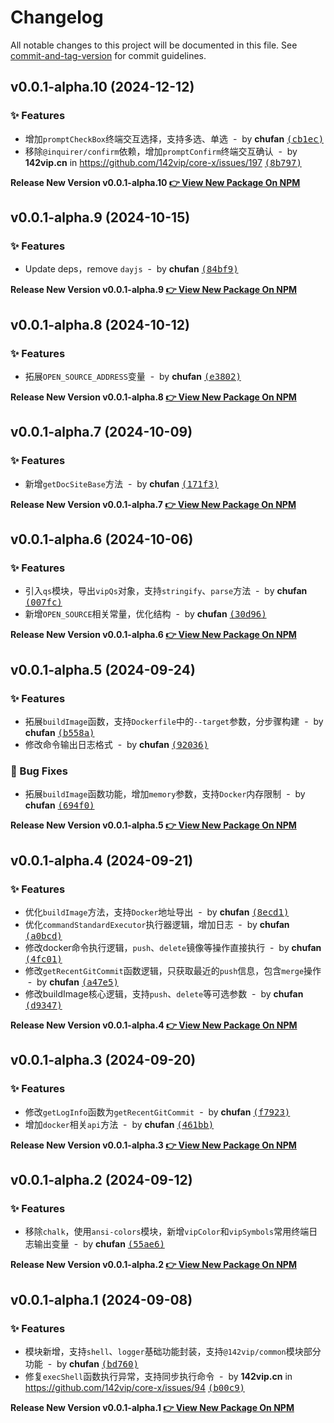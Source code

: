 # Changelog

All notable changes to this project will be documented in this file. See [commit-and-tag-version](https://github.com/absolute-version/commit-and-tag-version) for commit guidelines.

## v0.0.1-alpha.10 (2024-12-12)

### ✨ Features

- 增加`promptCheckBox`终端交互选择，支持多选、单选 &nbsp;-&nbsp; by **chufan** [<samp>(cb1ec)</samp>](https://github.com/142vip/core-x/commit/cb1ec74)
- 移除`@inquirer/confirm`依赖，增加`promptConfirm`终端交互确认 &nbsp;-&nbsp; by **142vip.cn** in https://github.com/142vip/core-x/issues/197 [<samp>(8b797)</samp>](https://github.com/142vip/core-x/commit/8b7979e)

**Release New Version v0.0.1-alpha.10 [👉 View New Package On NPM](https://www.npmjs.com/package/@142vip/utils)**

## v0.0.1-alpha.9 (2024-10-15)

### ✨ Features

- Update deps，remove `dayjs` &nbsp;-&nbsp; by **chufan** [<samp>(84bf9)</samp>](https://github.com/142vip/core-x/commit/84bf9da)

**Release New Version v0.0.1-alpha.9 [👉 View New Package On NPM](https://www.npmjs.com/package/@142vip/utils)**

## v0.0.1-alpha.8 (2024-10-12)

### ✨ Features

- 拓展`OPEN_SOURCE_ADDRESS`变量 &nbsp;-&nbsp; by **chufan** [<samp>(e3802)</samp>](https://github.com/142vip/core-x/commit/e380231)

**Release New Version v0.0.1-alpha.8 [👉 View New Package On NPM](https://www.npmjs.com/package/@142vip/utils)**

## v0.0.1-alpha.7 (2024-10-09)

### ✨ Features

- 新增`getDocSiteBase`方法 &nbsp;-&nbsp; by **chufan** [<samp>(171f3)</samp>](https://github.com/142vip/core-x/commit/171f32a)

**Release New Version v0.0.1-alpha.7 [👉 View New Package On NPM](https://www.npmjs.com/package/@142vip/utils)**

## v0.0.1-alpha.6 (2024-10-06)

### ✨ Features

- 引入`qs`模块，导出`vipQs`对象，支持`stringify`、`parse`方法 &nbsp;-&nbsp; by **chufan** [<samp>(007fc)</samp>](https://github.com/142vip/core-x/commit/007fc90)
- 新增`OPEN_SOURCE`相关常量，优化结构 &nbsp;-&nbsp; by **chufan** [<samp>(30d96)</samp>](https://github.com/142vip/core-x/commit/30d9624)

**Release New Version v0.0.1-alpha.6 [👉 View New Package On NPM](https://www.npmjs.com/package/@142vip/utils)**

## v0.0.1-alpha.5 (2024-09-24)

### ✨ Features

- 拓展`buildImage`函数，支持`Dockerfile`中的`--target`参数，分步骤构建 &nbsp;-&nbsp; by **chufan** [<samp>(b558a)</samp>](https://github.com/142vip/core-x/commit/b558a7c)
- 修改命令输出日志格式 &nbsp;-&nbsp; by **chufan** [<samp>(92036)</samp>](https://github.com/142vip/core-x/commit/92036b7)

### 🐛 Bug Fixes

- 拓展`buildImage`函数功能，增加`memory`参数，支持`Docker`内存限制 &nbsp;-&nbsp; by **chufan** [<samp>(694f0)</samp>](https://github.com/142vip/core-x/commit/694f054)

**Release New Version v0.0.1-alpha.5 [👉 View New Package On NPM](https://www.npmjs.com/package/@142vip/utils)**

## v0.0.1-alpha.4 (2024-09-21)

### ✨ Features

- 优化`buildImage`方法，支持`Docker`地址导出 &nbsp;-&nbsp; by **chufan** [<samp>(8ecd1)</samp>](https://github.com/142vip/core-x/commit/8ecd17b)
- 优化`commandStandardExecutor`执行器逻辑，增加日志 &nbsp;-&nbsp; by **chufan** [<samp>(a0bcd)</samp>](https://github.com/142vip/core-x/commit/a0bcdf3)
- 修改docker命令执行逻辑，`push`、`delete`镜像等操作直接执行 &nbsp;-&nbsp; by **chufan** [<samp>(4fc01)</samp>](https://github.com/142vip/core-x/commit/4fc0177)
- 修改`getRecentGitCommit`函数逻辑，只获取最近的`push`信息，包含`merge`操作 &nbsp;-&nbsp; by **chufan** [<samp>(a47e5)</samp>](https://github.com/142vip/core-x/commit/a47e559)
- 修改buildImage核心逻辑，支持`push`、`delete`等可选参数 &nbsp;-&nbsp; by **chufan** [<samp>(d9347)</samp>](https://github.com/142vip/core-x/commit/d934732)

**Release New Version v0.0.1-alpha.4 [👉 View New Package On NPM](https://www.npmjs.com/package/@142vip/utils)**

## v0.0.1-alpha.3 (2024-09-20)

### ✨ Features

- 修改`getLogInfo`函数为`getRecentGitCommit` &nbsp;-&nbsp; by **chufan** [<samp>(f7923)</samp>](https://github.com/142vip/core-x/commit/f79237b)
- 增加`docker`相关`api`方法 &nbsp;-&nbsp; by **chufan** [<samp>(461bb)</samp>](https://github.com/142vip/core-x/commit/461bb18)

**Release New Version v0.0.1-alpha.3 [👉 View New Package On NPM](https://www.npmjs.com/package/@142vip/utils)**

## v0.0.1-alpha.2 (2024-09-12)

### ✨ Features

- 移除`chalk`，使用`ansi-colors`模块，新增`vipColor`和`vipSymbols`常用终端日志输出变量 &nbsp;-&nbsp; by **chufan** [<samp>(55ae6)</samp>](https://github.com/142vip/core-x/commit/55ae636)

**Release New Version v0.0.1-alpha.2 [👉 View New Package On NPM](https://www.npmjs.com/package/@142vip/utils)**

## v0.0.1-alpha.1 (2024-09-08)

### ✨ Features

- 模块新增，支持`shell`、`logger`基础功能封装，支持`@142vip/common`模块部分功能 &nbsp;-&nbsp; by **chufan** [<samp>(bd760)</samp>](https://github.com/142vip/core-x/commit/bd7606c)
- 修复`execShell`函数执行异常，支持同步执行命令 &nbsp;-&nbsp; by **142vip.cn** in https://github.com/142vip/core-x/issues/94 [<samp>(b00c9)</samp>](https://github.com/142vip/core-x/commit/b00c950)

**Release New Version v0.0.1-alpha.1 [👉 View New Package On NPM](https://www.npmjs.com/package/@142vip/utils)**